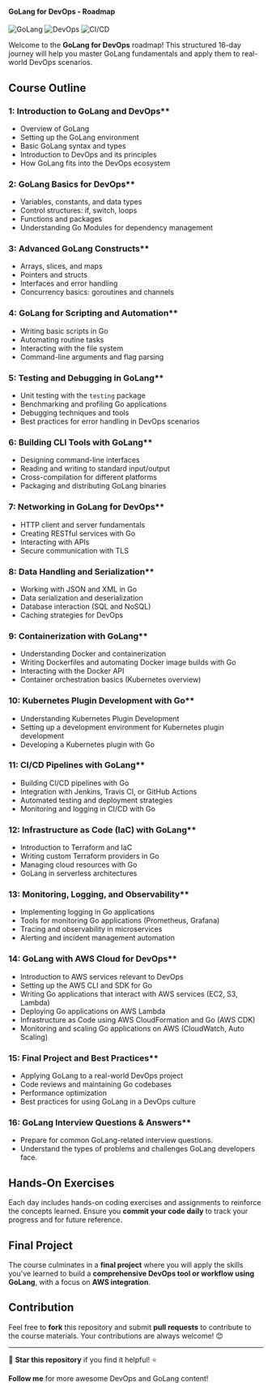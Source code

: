 #### GoLang for DevOps - Roadmap 

![GoLang](https://img.shields.io/badge/GoLang-DevOps-blue?style=for-the-badge&logo=go)
![DevOps](https://img.shields.io/badge/DevOps-Automation-green?style=for-the-badge&logo=devops)
![CI/CD](https://img.shields.io/badge/CI%2FCD-Pipelines-orange?style=for-the-badge&logo=githubactions)

Welcome to the **GoLang for DevOps** roadmap! This structured 16-day journey will help you master GoLang fundamentals and apply them to real-world DevOps scenarios. 

##  Course Outline

###  1: Introduction to GoLang and DevOps**
- Overview of GoLang
- Setting up the GoLang environment
- Basic GoLang syntax and types
- Introduction to DevOps and its principles
- How GoLang fits into the DevOps ecosystem

###  2: GoLang Basics for DevOps**
- Variables, constants, and data types
- Control structures: if, switch, loops
- Functions and packages
- Understanding Go Modules for dependency management

###  3: Advanced GoLang Constructs**
- Arrays, slices, and maps
- Pointers and structs
- Interfaces and error handling
- Concurrency basics: goroutines and channels

###  4: GoLang for Scripting and Automation**
- Writing basic scripts in Go
- Automating routine tasks
- Interacting with the file system
- Command-line arguments and flag parsing

###  5: Testing and Debugging in GoLang**
- Unit testing with the `testing` package
- Benchmarking and profiling Go applications
- Debugging techniques and tools
- Best practices for error handling in DevOps scenarios

###  6: Building CLI Tools with GoLang**
- Designing command-line interfaces
- Reading and writing to standard input/output
- Cross-compilation for different platforms
- Packaging and distributing GoLang binaries

###  7: Networking in GoLang for DevOps**
- HTTP client and server fundamentals
- Creating RESTful services with Go
- Interacting with APIs
- Secure communication with TLS

###  8: Data Handling and Serialization**
- Working with JSON and XML in Go
- Data serialization and deserialization
- Database interaction (SQL and NoSQL)
- Caching strategies for DevOps

###  9: Containerization with GoLang**
- Understanding Docker and containerization
- Writing Dockerfiles and automating Docker image builds with Go
- Interacting with the Docker API
- Container orchestration basics (Kubernetes overview)

###  10: Kubernetes Plugin Development with Go**
- Understanding Kubernetes Plugin Development
- Setting up a development environment for Kubernetes plugin development
- Developing a Kubernetes plugin with Go

###  11: CI/CD Pipelines with GoLang**
- Building CI/CD pipelines with Go
- Integration with Jenkins, Travis CI, or GitHub Actions
- Automated testing and deployment strategies
- Monitoring and logging in CI/CD with Go

###  12: Infrastructure as Code (IaC) with GoLang**
- Introduction to Terraform and IaC
- Writing custom Terraform providers in Go
- Managing cloud resources with Go
- GoLang in serverless architectures

###  13: Monitoring, Logging, and Observability**
- Implementing logging in Go applications
- Tools for monitoring Go applications (Prometheus, Grafana)
- Tracing and observability in microservices
- Alerting and incident management automation

###  14: GoLang with AWS Cloud for DevOps**
- Introduction to AWS services relevant to DevOps
- Setting up the AWS CLI and SDK for Go
- Writing Go applications that interact with AWS services (EC2, S3, Lambda)
- Deploying Go applications on AWS Lambda
- Infrastructure as Code using AWS CloudFormation and Go (AWS CDK)
- Monitoring and scaling Go applications on AWS (CloudWatch, Auto Scaling)

###  15: Final Project and Best Practices**
- Applying GoLang to a real-world DevOps project
- Code reviews and maintaining Go codebases
- Performance optimization
- Best practices for using GoLang in a DevOps culture

###  16: GoLang Interview Questions & Answers**
- Prepare for common GoLang-related interview questions.
- Understand the types of problems and challenges GoLang developers face.

##  Hands-On Exercises
Each day includes hands-on coding exercises and assignments to reinforce the concepts learned. Ensure you **commit your code daily** to track your progress and for future reference.


##  Final Project
The course culminates in a **final project** where you will apply the skills you've learned to build a **comprehensive DevOps tool or workflow using GoLang**, with a focus on **AWS integration**.

##  Contribution
Feel free to **fork** this repository and submit **pull requests** to contribute to the course materials. Your contributions are always welcome! 😊

---

🌟 **Star this repository** if you find it helpful! ⭐

 **Follow me** for more awesome DevOps and GoLang content!


